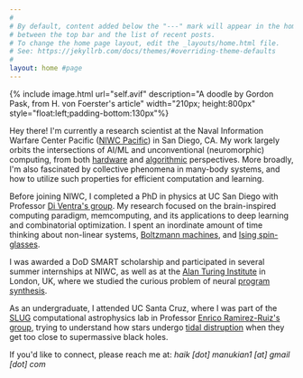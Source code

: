 ```yaml
---
#
# By default, content added below the "---" mark will appear in the home page
# between the top bar and the list of recent posts.
# To change the home page layout, edit the _layouts/home.html file.
# See: https://jekyllrb.com/docs/themes/#overriding-theme-defaults
#
layout: home #page
---
```

<!-- ![image](self.avif){: width="220px" style="float:left; padding-right:20px"} -->

{% include image.html url="self.avif" description="A doodle by Gordon Pask, from H. von Foerster's article" width="210px; height:800px" style="float:left;padding-bottom:130px"%}

Hey there! I'm currently a research scientist at the Naval Information Warfare Center Pacific ([NIWC Pacific](https://www.niwcpacific.navy.mil)) in San Diego, CA. My work largely orbits the intersections of AI/ML and unconventional (neuromorphic) computing, from both [hardware](https://en.wikipedia.org/wiki/Memristor) and [algorithmic](https://en.wikipedia.org/wiki/Spiking_neural_network) perspectives. More broadly, I'm also fascinated by collective phenomena in many-body systems, and how to utilize such properties for efficient computation and learning.

Before joining NIWC, I completed a PhD in physics at UC San Diego with Professor [Di Ventra's group](https://diventra.physics.ucsd.edu). My research focused on the brain-inspired computing paradigm, memcomputing, and its applications to deep learning and combinatorial optimization. I spent an inordinate amount of time thinking about non-linear systems, [Boltzmann machines](https://en.wikipedia.org/wiki/Boltzmann_machine), and [Ising spin-glasses](https://en.wikipedia.org/wiki/Ising_model).

I was awarded a DoD SMART scholarship and participated in several summer internships at NIWC, as well as at the [Alan Turing Institute](https://www.turing.ac.uk) in London, UK, where we studied the curious problem of neural [program synthesis](https://en.wikipedia.org/wiki/Program_synthesis).

As an undergraduate, I attended UC Santa Cruz, where I was part of the [SLUG](https://astroslug.sites.ucsc.edu) computational astrophysics lab in Professor [Enrico Ramirez-Ruiz's group](https://www.ucolick.org/~enrico/home.html), trying to understand how stars undergo [tidal distruption](https://en.wikipedia.org/wiki/Tidal_disruption_event) when they get too close to supermassive black holes.

If you'd like to connect, please reach me at: *haik [dot] manukian1 [at] gmail [dot] com*